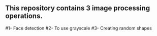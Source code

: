 ## This repository contains 3 image processing operations.
#1- Face detection
#2- To use grayscale
#3- Creating random shapes

